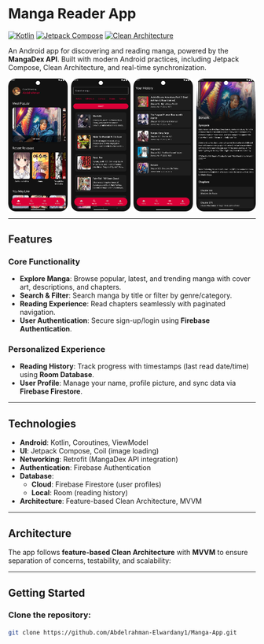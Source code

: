 # Manga Reader App

[![Kotlin](https://img.shields.io/badge/Kotlin-blue.svg)](https://kotlinlang.org)
[![Jetpack Compose](https://img.shields.io/badge/Jetpack%20Compose-brightgreen)](https://developer.android.com/jetpack/compose)
[![Clean Architecture](https://img.shields.io/badge/Clean%20Architecture-✓-success)](https://developer.android.com/topic/architecture)

An Android app for discovering and reading manga, powered by the **MangaDex API**. Built with modern Android practices, including Jetpack Compose, Clean Architecture, and real-time synchronization.

<div style="display: flex; justify-content: space-between;">
  <img src="app/src/main/res/drawable/pic1.png" alt="Home screen" width="24%">
  <img src="app/src/main/res/drawable/pic2.png" alt="City screen" width="24%">
  <img src="app/src/main/res/drawable/pic3.png" alt="Place screen" width="24%">
  <img src="app/src/main/res/drawable/pic4.png" alt="Place screen" width="24%">
</div>

---

## Features  
### Core Functionality  
- **Explore Manga**: Browse popular, latest, and trending manga with cover art, descriptions, and chapters.
- **Search & Filter**: Search manga by title or filter by genre/category.
- **Reading Experience**: Read chapters seamlessly with paginated navigation.
- **User Authentication**: Secure sign-up/login using **Firebase Authentication**.

### Personalized Experience  
- **Reading History**: Track progress with timestamps (last read date/time) using **Room Database**.  
- **User Profile**: Manage your name, profile picture, and sync data via **Firebase Firestore**.  

---

## Technologies  
- **Android**: Kotlin, Coroutines, ViewModel
- **UI**: Jetpack Compose, Coil (image loading)
- **Networking**: Retrofit (MangaDex API integration)
- **Authentication**: Firebase Authentication
- **Database**:
  - **Cloud**: Firebase Firestore (user profiles)
  - **Local**: Room (reading history)
- **Architecture**: Feature-based Clean Architecture, MVVM

---

## Architecture  
The app follows **feature-based Clean Architecture** with **MVVM** to ensure separation of concerns, testability, and scalability:

---

## Getting Started  
### Clone the repository:
   ```bash  
   git clone https://github.com/Abdelrahman-Elwardany1/Manga-App.git
